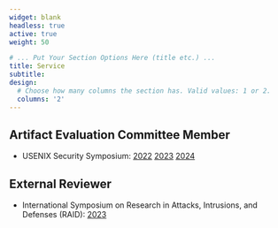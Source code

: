 ```yaml
---
widget: blank
headless: true
active: true
weight: 50

# ... Put Your Section Options Here (title etc.) ...
title: Service
subtitle:
design:
  # Choose how many columns the section has. Valid values: 1 or 2.
  columns: '2'
---
```


## Artifact Evaluation Committee Member
- USENIX Security Symposium: [2022](https://www.usenix.org/conference/usenixsecurity22/call-for-artifacts) [2023](https://www.usenix.org/conference/usenixsecurity23/call-for-artifacts) [2024](https://www.usenix.org/conference/usenixsecurity24/call-for-artifacts)

## External Reviewer
- International Symposium on Research in Attacks, Intrusions, and Defenses (RAID): [2023](https://raid2023.org/welcome.html)
